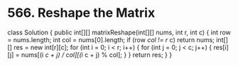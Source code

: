 # 566. Reshape the Matrix

class Solution { public int\[\]\[\] matrixReshape\(int\[\]\[\] nums, int r, int c\) { int row = nums.length; int col = nums\[0\].length; if \(row  _col != r_  c\) return nums; int\[\]\[\] res = new int\[r\]\[c\]; for \(int i = 0; i &lt; r; i++\) { for \(int j = 0; j &lt; c; j++\) { res\[i\]\[j\] = nums\[\(i  _c + j\) / col\]\[\(i_  c + j\) % col\]; } } return res; } }


